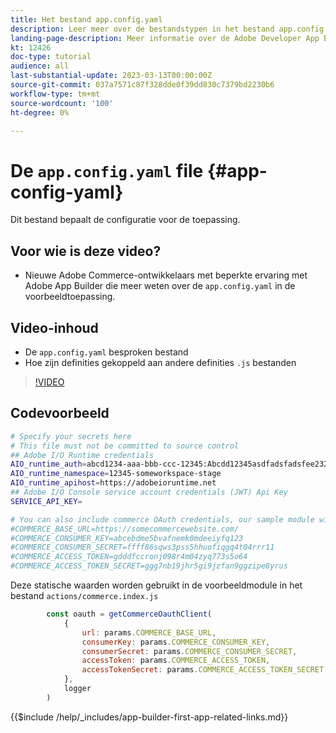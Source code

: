 ```yaml
---
title: Het bestand app.config.yaml
description: Leer meer over de bestandstypen in het bestand app.config.yaml voor deze voorbeeldtoepassing.
landing-page-description: Meer informatie over de Adobe Developer App Builder die met Adobe Commerce wordt gebruikt en over de bestandstypen die in app.config.yaml worden gebruikt.
kt: 12426
doc-type: tutorial
audience: all
last-substantial-update: 2023-03-13T00:00:00Z
source-git-commit: 037a7571c87f328dde0f39dd830c7379bd2230b6
workflow-type: tm+mt
source-wordcount: '100'
ht-degree: 0%

---
```



# De `app.config.yaml` file {#app-config-yaml}

Dit bestand bepaalt de configuratie voor de toepassing.

## Voor wie is deze video?

* Nieuwe Adobe Commerce-ontwikkelaars met beperkte ervaring met Adobe App Builder die meer weten over de `app.config.yaml` in de voorbeeldtoepassing.

## Video-inhoud

* De `app.config.yaml` besproken bestand
* Hoe zijn definities gekoppeld aan andere definities `.js` bestanden

>[!VIDEO](https://video.tv.adobe.com/v/3416592)

## Codevoorbeeld

```bash
# Specify your secrets here
# This file must not be committed to source control
## Adobe I/O Runtime credentials
AIO_runtime_auth=abcd1234-aaa-bbb-ccc-12345:Abcdd12345asdfadsfadsfee2323232323232
AIO_runtime_namespace=12345-someworkspace-stage
AIO_runtime_apihost=https://adobeioruntime.net
## Adobe I/O Console service account credentials (JWT) Api Key
SERVICE_API_KEY=

# You can also include commerce OAuth credentials, our sample module will use the following example credentials:
#COMMERCE_BASE_URL=https://somecommercewebsite.com/
#COMMERCE_CONSUMER_KEY=abcebdme5bvafnemk0mdeeiyfq123
#COMMERCE_CONSUMER_SECRET=ffff86sqws3pss5hhuofiqgq4t04rrr11
#COMMERCE_ACCESS_TOKEN=gdddfccronj098r4m04zyq773s5o64
#COMMERCE_ACCESS_TOKEN_SECRET=ggg7nb19jhr5gi9jzfan9ggzipe8yrus
```

Deze statische waarden worden gebruikt in de voorbeeldmodule in het bestand `actions/commerce.index.js`

```javascript
        const oauth = getCommerceOauthClient(
            {
                url: params.COMMERCE_BASE_URL,
                consumerKey: params.COMMERCE_CONSUMER_KEY,
                consumerSecret: params.COMMERCE_CONSUMER_SECRET,
                accessToken: params.COMMERCE_ACCESS_TOKEN,
                accessTokenSecret: params.COMMERCE_ACCESS_TOKEN_SECRET
            },
            logger
        )
```

{{$include /help/_includes/app-builder-first-app-related-links.md}}
